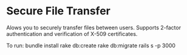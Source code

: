 # Secure File Transfer

Alows you to securely transfer files between users. Supports 2-factor
authentication and verification of X-509 certificates.

To run:
    bundle install
    rake db:create
    rake db:migrate
    rails s -p 3000
